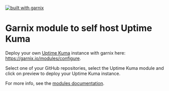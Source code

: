 <a href="https://garnix.io/repo/garnix-io/uptime-kuma-module"><img alt="built with garnix" src="https://img.shields.io/endpoint.svg?url=https%3A%2F%2Fgarnix.io%2Fapi%2Fbadges%2Fgarnix-io%2Fuptime-kuma-module"></a>

# Garnix module to self host Uptime Kuma

Deploy your own [Uptime Kuma](https://github.com/louislam/uptime-kuma) instance with garnix here: https://garnix.io/modules/configure.

Select one of your GitHub repositories, select the Uptime Kuma module and click on preview to deploy your Uptime Kuma instance.

For more info, see the [modules documentation](https://garnix.io/modules).
